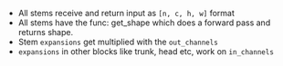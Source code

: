 - All stems receive and return input as `[n, c, h, w]` format
- All stems have the func: get_shape which does a forward pass and returns shape.
- Stem `expansions` get multiplied with the `out_channels`
- `expansions` in other blocks like trunk, head etc, work on `in_channels` 
